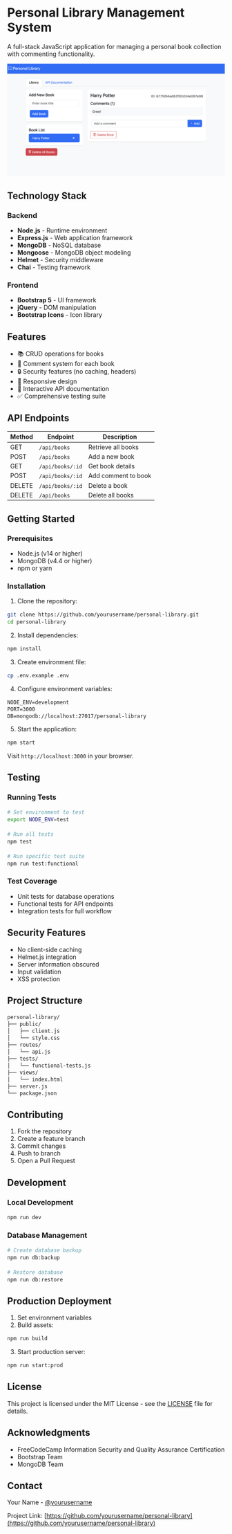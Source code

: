 # Personal Library Management System

A full-stack JavaScript application for managing a personal book collection with commenting functionality.

![Project Preview](assets/personal-library.png)

## Technology Stack

### Backend
- **Node.js** - Runtime environment
- **Express.js** - Web application framework
- **MongoDB** - NoSQL database
- **Mongoose** - MongoDB object modeling
- **Helmet** - Security middleware
- **Chai** - Testing framework

### Frontend
- **Bootstrap 5** - UI framework
- **jQuery** - DOM manipulation
- **Bootstrap Icons** - Icon library

## Features

- 📚 CRUD operations for books
- 💬 Comment system for each book
- 🔒 Security features (no caching, headers)
- 📱 Responsive design
- 📖 Interactive API documentation
- ✅ Comprehensive testing suite

## API Endpoints

| Method | Endpoint | Description |
|--------|----------|-------------|
| GET | `/api/books` | Retrieve all books |
| POST | `/api/books` | Add a new book |
| GET | `/api/books/:id` | Get book details |
| POST | `/api/books/:id` | Add comment to book |
| DELETE | `/api/books/:id` | Delete a book |
| DELETE | `/api/books` | Delete all books |

## Getting Started

### Prerequisites
- Node.js (v14 or higher)
- MongoDB (v4.4 or higher)
- npm or yarn

### Installation

1. Clone the repository:
```bash
git clone https://github.com/yourusername/personal-library.git
cd personal-library
```

2. Install dependencies:
```bash
npm install
```

3. Create environment file:
```bash
cp .env.example .env
```

4. Configure environment variables:
```env
NODE_ENV=development
PORT=3000
DB=mongodb://localhost:27017/personal-library
```

5. Start the application:
```bash
npm start
```

Visit `http://localhost:3000` in your browser.

## Testing

### Running Tests
```bash
# Set environment to test
export NODE_ENV=test

# Run all tests
npm test

# Run specific test suite
npm run test:functional
```

### Test Coverage
- Unit tests for database operations
- Functional tests for API endpoints
- Integration tests for full workflow

## Security Features

- No client-side caching
- Helmet.js integration
- Server information obscured
- Input validation
- XSS protection

## Project Structure
```
personal-library/
├── public/
│   ├── client.js
│   └── style.css
├── routes/
│   └── api.js
├── tests/
│   └── functional-tests.js
├── views/
│   └── index.html
├── server.js
└── package.json
```

## Contributing

1. Fork the repository
2. Create a feature branch
3. Commit changes
4. Push to branch
5. Open a Pull Request

## Development

### Local Development
```bash
npm run dev
```

### Database Management
```bash
# Create database backup
npm run db:backup

# Restore database
npm run db:restore
```

## Production Deployment

1. Set environment variables
2. Build assets:
```bash
npm run build
```

3. Start production server:
```bash
npm run start:prod
```

## License

This project is licensed under the MIT License - see the [LICENSE](LICENSE) file for details.

## Acknowledgments

- FreeCodeCamp Information Security and Quality Assurance Certification
- Bootstrap Team
- MongoDB Team

## Contact

Your Name - [@yourusername](https://twitter.com/yourusername)

Project Link: [https://github.com/yourusername/personal-library](https://github.com/yourusername/personal-library)



